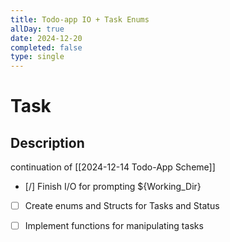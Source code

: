 ```yaml
---
title: Todo-app IO + Task Enums
allDay: true
date: 2024-12-20
completed: false
type: single
---
```


# Task 

## Description  

continuation of [[2024-12-14 Todo-App Scheme]]

- [/] Finish I/O for prompting ${Working_Dir}
- [ ] Create enums and Structs for Tasks and Status
- [ ] Implement functions for manipulating tasks


